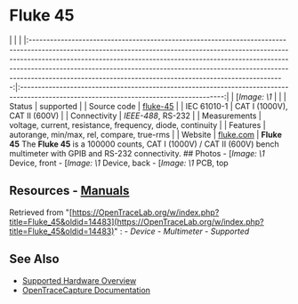 # Fluke 45
| | | |:-----------------------------------------------------------------------------------------------------------------------------------------------------------------------------------------------------------------------------------------------------------------------------------------------------------------------------------------------------------------------------------------------:|:---------------------------------------------------------------------------------------------------------------------------------------:| | [*Image: \1* | | | Status | supported | | Source code | [fluke-45](http://github.com/OpenTraceLab/?p=OpenTraceCapture.git;a=tree;f=src/hardware/fluke-45) | | IEC 61010-1 | CAT I (1000V), CAT II (600V) | | Connectivity | *IEEE-488*, RS-232 | | Measurements | voltage, current, resistance, frequency, diode, continuity | | Features | autorange, min/max, rel, compare, true-rms | | Website | [fluke.com](http://www.fluke.com/fluke/m3en/digital-multimeters/fluke-45.htm?pid=56082) | **Fluke 45** The **Fluke 45** is a 100000 counts, CAT I (1000V) / CAT II (600V) bench multimeter with GPIB and RS-232 connectivity. ## Photos \-
[*Image: \1*
Device, front
\-
[*Image: \1*
Device, back
\-
[*Image: \1*
PCB, top
## Resources \- [Manuals](http://www.fluke.com/Fluke/m3en/Support/Manuals/default.htm?ProductId=56082)
Retrieved from "[https://OpenTraceLab.org/w/index.php?title=Fluke_45&oldid=14483](https://OpenTraceLab.org/w/index.php?title=Fluke_45&oldid=14483)"
: \- *Device* \- *Multimeter* \- *Supported*
## See Also
- [Supported Hardware Overview](../supported-hardware.md)
- [OpenTraceCapture Documentation](../../opentracecapture/overview.md)
